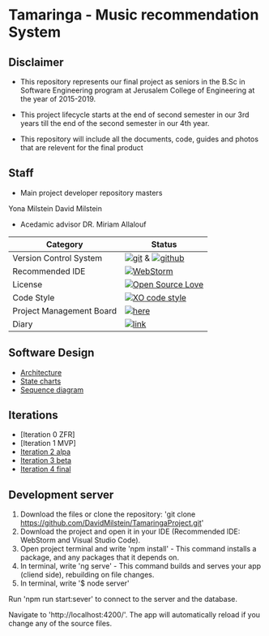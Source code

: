 # Tamaringa - Music recommendation System


## Disclaimer

* This repository represents our final project as seniors in the B.Sc in Software Engineering program at Jerusalem College of Engineering at the year of 2015-2019.

* This project lifecycle starts at the end of second semester in our 3rd years till the end of the second semester in our 4th year.

* This repository will include all the documents, code, guides and photos that are relevent for the final product


## Staff
* Main project developer repository masters

Yona Milstein
David Milstein



* Acedamic advisor
  DR. Miriam Allalouf

 |Category|Status|
|---|---|
| Version Control System| [![git](https://img.shields.io/badge/Version%20Control-Git-green.svg)](https://git-scm.com/) & [![github](https://img.shields.io/badge/Version%20Control-Github-green.svg)](https://github.com/) |
| Recommended IDE | [![WebStorm](https://img.shields.io/badge/IDE-WebStorm-green.svg)](https://www.jetbrains.com/webstorm/) |
| License | [![Open Source Love](https://badges.frapsoft.com/os/mit/mit.svg?v=102)](https://github.com/ellerbrock/open-source-badge/) |
| Code Style | [![XO code style](https://img.shields.io/badge/code_style-XO-5ed9c7.svg)](https://github.com/DavidMilstein/TamaringaProject) 
| Project Management Board| [![here](https://img.shields.io/badge/Project%20Management%20Board-On%20demand-lightgrey.svg)](https://github.com/DavidMilstein/TamaringaProject) |
| Diary |  [![link](https://img.shields.io/badge/Diary-On%20demand-blue.svg)](https://trello.com/tamaringa/home) |


## Software Design
* [Architecture](https://github.com/DavidMilstein/TamaringaProject/blob/master/docs/architecture.PNG)
* [State charts](https://github.com/DavidMilstein/TamaringaProject/blob/master/docs/statechart.PNG)
* [Sequence diagram](https://github.com/DavidMilstein/TamaringaProject/blob/master/docs/sequence%20diagram.PNG)

## Iterations

* [Iteration 0 ZFR]
* [Iteration 1 MVP]
* [Iteration 2 alpa](https://github.com/DavidMilstein/TamaringaProject/blob/master/docs/alpha.docx)
* [Iteration 3 beta](https://github.com/DavidMilstein/TamaringaProject/blob/master/docs/beta.pdf)
* [Iteration 4 final](https://github.com/DavidMilstein/TamaringaProject/blob/master/docs/final.docx)


## Development server
1. Download the files or clone the repository: 
'git clone https://github.com/DavidMilstein/TamaringaProject.git' 
2. Download the project and open it in your IDE (Recommended IDE: WebStorm and Visual Studio Code).
3. Open project terminal and write 'npm install' - This command installs a package, and any packages that it depends on.
4. In terminal, write 'ng serve' - This command builds and serves your app (cliend side), rebuilding on file changes.
5. In terminal, write '$ node server'


Run 'npm run start:sever' to connect to the server and the database.

Navigate to 'http://localhost:4200/'. The app will automatically reload if you change any of the source files.
